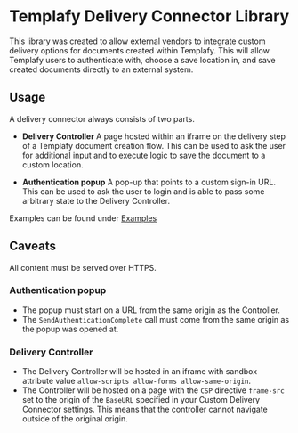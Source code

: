 # Templafy Delivery Connector Library
This library was created to allow external vendors to integrate custom delivery options for documents created within Templafy.
This will allow Templafy users to authenticate with, choose a save location in, and save created documents directly to an external system.

## Usage
A delivery connector always consists of two parts.

- **Delivery Controller**
A page hosted within an iframe on the delivery step of a Templafy document creation flow.
This can be used to ask the user for additional input and to execute logic to save the document to a custom location.

- **Authentication popup**
A pop-up that points to a custom sign-in URL.
This can be used to ask the user to login and is able to pass some arbitrary state to the Delivery Controller.

Examples can be found under [Examples](./examples)

## Caveats
All content must be served over HTTPS.

### Authentication popup
* The popup must start on a URL from the same origin as the Controller.
* The `SendAuthenticationComplete` call must come from the same origin as the popup was opened at.

### Delivery Controller
* The Delivery Controller will be hosted in an iframe with sandbox attribute value `allow-scripts allow-forms allow-same-origin`.
* The Controller will be hosted on a page with the `CSP` directive `frame-src` set to the origin of the `BaseURL`  specified in your Custom Delivery Connector settings.
This means that the controller cannot navigate outside of the original origin.

